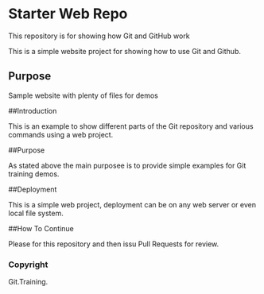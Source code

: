 # Starter Web Repo

This repository is for showing how Git and GitHub work

This is a simple website project for showing how to use Git and Github.

## Purpose

Sample website with plenty of files for demos

##Introduction

This is an example to show different parts of the Git repository and various commands using a web project.

##Purpose

As stated above the main purposee is to provide simple examples for Git training demos.

##Deployment

This is a simple web project, deployment can be on any web server or even local file system.

##How To Continue

Please for this repository and then issu Pull Requests for review.

### Copyright

Git.Training.
